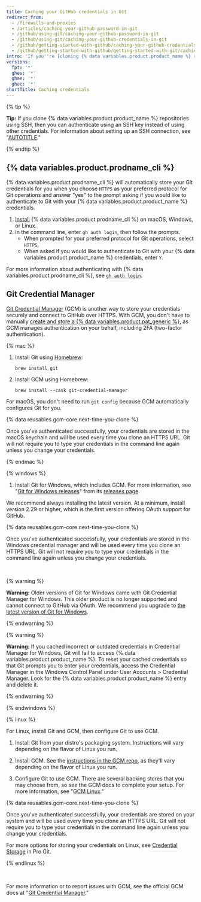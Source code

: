 ```yaml
---
title: Caching your GitHub credentials in Git
redirect_from:
  - /firewalls-and-proxies
  - /articles/caching-your-github-password-in-git
  - /github/using-git/caching-your-github-password-in-git
  - /github/using-git/caching-your-github-credentials-in-git
  - /github/getting-started-with-github/caching-your-github-credentials-in-git
  - /github/getting-started-with-github/getting-started-with-git/caching-your-github-credentials-in-git
intro: 'If you''re [cloning {% data variables.product.product_name %} repositories using HTTPS](/github/getting-started-with-github/about-remote-repositories), we recommend you use {% data variables.product.prodname_cli %} or Git Credential Manager (GCM) to remember your credentials.'
versions:
  fpt: '*'
  ghes: '*'
  ghae: '*'
  ghec: '*'
shortTitle: Caching credentials
---
```


{% tip %}

**Tip:** If you clone {% data variables.product.product_name %} repositories using SSH, then you  can authenticate using an SSH key instead of using other credentials. For information about setting up an SSH connection, see "[AUTOTITLE](/authentication/connecting-to-github-with-ssh)."

{% endtip %}

## {% data variables.product.prodname_cli %}

{% data variables.product.prodname_cli %} will automatically store your Git credentials for you when you choose `HTTPS` as your preferred protocol for Git operations and answer "yes" to the prompt asking if you would like to authenticate to Git with your {% data variables.product.product_name %} credentials.

1. [Install](https://github.com/cli/cli#installation) {% data variables.product.prodname_cli %} on macOS, Windows, or Linux.
1. In the command line, enter `gh auth login`, then follow the prompts.
   - When prompted for your preferred protocol for Git operations, select `HTTPS`.
   - When asked if you would like to authenticate to Git with your {% data variables.product.product_name %} credentials, enter `Y`.

For more information about authenticating with {% data variables.product.prodname_cli %}, see [`gh auth login`](https://cli.github.com/manual/gh_auth_login).

## Git Credential Manager

[Git Credential Manager](https://github.com/GitCredentialManager/git-credential-manager) (GCM) is another way to store your credentials securely and connect to GitHub over HTTPS. With GCM, you don't have to manually [create and store a {% data variables.product.pat_generic %}](/authentication/keeping-your-account-and-data-secure/managing-your-personal-access-tokens), as GCM manages authentication on your behalf, including 2FA (two-factor authentication).

{% mac %}

1. Install Git using [Homebrew](https://brew.sh/):

   ```shell
   brew install git
   ```

1. Install GCM using Homebrew:

   ```shell
   brew install --cask git-credential-manager
   ```

  For macOS, you don't need to run `git config` because GCM automatically configures Git for you.

{% data reusables.gcm-core.next-time-you-clone %}

Once you've authenticated successfully, your credentials are stored in the macOS keychain and will be used every time you clone an HTTPS URL. Git will not require you to type your credentials in the command line again unless you change your credentials.

{% endmac %}

{% windows %}

1. Install Git for Windows, which includes GCM. For more information, see "[Git for Windows releases](https://github.com/git-for-windows/git/releases/latest)" from its [releases page](https://github.com/git-for-windows/git/releases/latest).

We recommend always installing the latest version. At a minimum, install version 2.29 or higher, which is the first version offering OAuth support for GitHub.

{% data reusables.gcm-core.next-time-you-clone %}

Once you've authenticated successfully, your credentials are stored in the Windows credential manager and will be used every time you clone an HTTPS URL. Git will not require you to type your credentials in the command line again unless you change your credentials.

<br>

{% warning %}

**Warning:** Older versions of Git for Windows came with Git Credential Manager for Windows. This older product is no longer supported and cannot connect to GitHub via OAuth. We recommend you upgrade to [the latest version of Git for Windows](https://github.com/git-for-windows/git/releases/latest).

{% endwarning %}

{% warning %}

**Warning:** If you cached incorrect or outdated credentials in Credential Manager for Windows, Git will fail to access {% data variables.product.product_name %}. To reset your cached credentials so that Git prompts you to enter your credentials, access the Credential Manager in the Windows Control Panel under User Accounts > Credential Manager. Look for the {% data variables.product.product_name %} entry and delete it.

{% endwarning %}

{% endwindows %}

{% linux %}

For Linux, install Git and GCM, then configure Git to use GCM.

1. Install Git from your distro's packaging system. Instructions will vary depending on the flavor of Linux you run.

1. Install GCM. See the [instructions in the GCM repo](https://github.com/git-ecosystem/git-credential-manager/blob/release/docs/install.md), as they'll vary depending on the flavor of Linux you run.

1. Configure Git to use GCM. There are several backing stores that you may choose from, so see the GCM docs to complete your setup. For more information, see "[GCM Linux](https://aka.ms/gcmcore-linuxcredstores)."

{% data reusables.gcm-core.next-time-you-clone %}

Once you've authenticated successfully, your credentials are stored on your system and will be used every time you clone an HTTPS URL. Git will not require you to type your credentials in the command line again unless you change your credentials.

For more options for storing your credentials on Linux, see [Credential Storage](https://git-scm.com/book/en/v2/Git-Tools-Credential-Storage) in Pro Git.

{% endlinux %}

<br>

For more information or to report issues with GCM, see the official GCM docs at "[Git Credential Manager](https://github.com/GitCredentialManager/git-credential-manager)."
